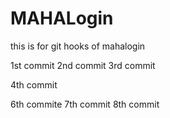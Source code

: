 # MAHALogin
this is for git hooks  of mahalogin

1st commit 
2nd commit
3rd commit

4th commit

6th commite
7th commit
8th commit
